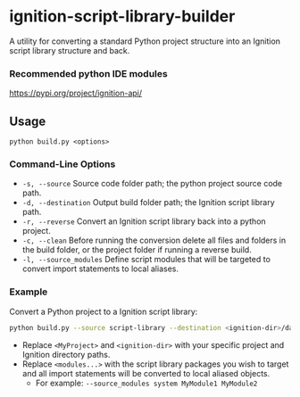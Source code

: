 # ignition-script-library-builder

A utility for converting a standard Python project structure into an Ignition script library structure and back.

### Recommended python IDE modules
https://pypi.org/project/ignition-api/

## Usage
```
python build.py <options>
```
### Command-Line Options

- `-s, --source` Source code folder path; the python project source code path.
- `-d, --destination` Output build folder path; the Ignition script library path.
- `-r, --reverse` Convert an Ignition script library back into a python project.
- `-c, --clean` Before running the conversion delete all files and folders in the build folder, or the project folder if running a reverse build.
- `-l, --source_modules` Define script modules that will be targeted to convert import statements to local aliases.

### Example

Convert a Python project to a Ignition script library:

```bash
python build.py --source script-library --destination <ignition-dir>/data/projects/<MyProject>/ignition/script-python --clean True --source_modules <modules...>
```
 - Replace `<MyProject>` and `<ignition-dir>` with your specific project and Ignition directory paths.
 - Replace `<modules...>` with the script library packages you wish to target and all import statements will be converted to local aliased objects.
   - For example: `--source_modules system MyModule1 MyModule2`
